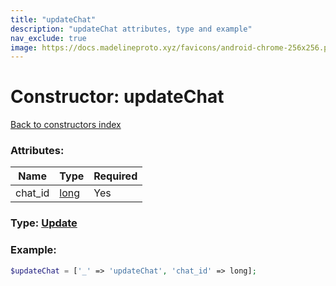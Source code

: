 ```yaml
---
title: "updateChat"
description: "updateChat attributes, type and example"
nav_exclude: true
image: https://docs.madelineproto.xyz/favicons/android-chrome-256x256.png
---
```

# Constructor: updateChat  
[Back to constructors index](/API_docs/constructors/index.html)



### Attributes:

| Name     |    Type       | Required |
|----------|---------------|----------|
|chat\_id|[long](/API_docs/types/long.html) | Yes|



### Type: [Update](/API_docs/types/Update.html)


### Example:

```php
$updateChat = ['_' => 'updateChat', 'chat_id' => long];
```  
